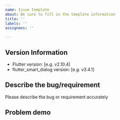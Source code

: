 ```yaml
---
name: Issue template
about: Be sure to fill in the template information
title: ''
labels: ''
assignees: ''

---
```


## Version Information
- Flutter version: [e.g. v2.10.4]
- flutter_smart_dialog version: [e.g. v3.4.1]

## Describe the bug/requirement
Please describe the bug or requirement accurately

## Problem demo
<!-- Provide the simplest demo (executable main file) that can reproduce the problem, which can save a lot of communication time, quickly locate and solve the problem -->
